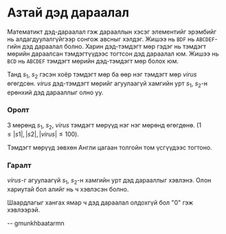 Азтай дэд дараалал
==================
Математикт дэд-дараалал гэж дарааллын хэсэг элементийг эрэмбийг нь
алдагдуулалгүйгээр сонгож авсныг хэлдэг. Жишээ нь `BDF` нь `ABCDEF`-гийн дэд
дараалал болно. Харин дэд-тэмдэгт мөр гэдэг нь тэмдэгт мөрийн дараалсан
тэмдэгтүүдээс тогтсон дэд дараалал юм. Жишээ нь `BCD` нь `ABCDEF` тэмдэгт мөрийн
дэд-тэмдэгт мөр болох юм.

Танд $s_1$, $s_2$ гэсэн хоёр тэмдэгт мөр ба өөр нэг тэмдэгт мөр $virus$
өгөгдсөн. $virus$ дэд-тэмдэгт мөрийг агуулаагүй хамгийн урт $s_1$, $s_2$-н
ерөнхий дэд дарааллыг олно уу.


### Оролт
$3$ мөрөнд $s_1$, $s_2$, $virus$ тэмдэгт мөрүүд нэг нэг мөрөнд өгөгдөнө.
($1 ≤ |s1|, |s2|, |virus| ≤ 100$).

Тэмдэгт мөрүүд зөвхөн Англи цагаан толгойн том үсгүүдээс тогтоно.


### Гаралт
$virus$-г агуулаагүй $s_1$, $s_2$-н хамгийн урт дэд дарааллыг хэвлэнэ. Олон
хариутай бол алийг нь ч хэвлэсэн болно.

Шаардлагыг хангах ямар ч дэд дараалал олдохгүй бол "0" гэж хэвлээрэй.

-- gmunkhbaatarmn
